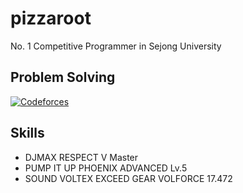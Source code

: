 # pizzaroot

No. 1 Competitive Programmer in Sejong University


## Problem Solving
[![Codeforces](https://cf.leed.at?id=pizzaroot)](https://codeforces.com/profile/pizzaroot)



## Skills
- DJMAX RESPECT V Master
- PUMP IT UP PHOENIX ADVANCED Lv.5
- SOUND VOLTEX EXCEED GEAR VOLFORCE 17.472
